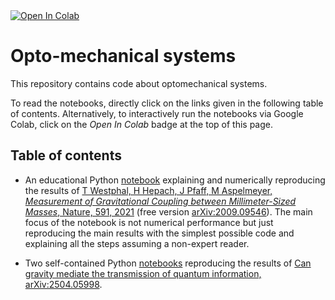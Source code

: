 <a target="_blank" href="https://colab.research.google.com/github/andreamari/optomechanics">
  <img src="https://colab.research.google.com/assets/colab-badge.svg" alt="Open In Colab"/>
</a>

# Opto-mechanical systems
This repository contains code about optomechanical systems.

To read the notebooks, directly click on the links given in the following table of contents. 
Alternatively, to interactively run the notebooks via Google Colab, click on the _Open In Colab_ badge at the top of this page.

## Table of contents

- An educational Python [notebook](vienna_experiment/vienna_experiment.ipynb) explaining and numerically reproducing the results of [T Westphal, H Hepach, J Pfaff, M Aspelmeyer, _Measurement of Gravitational Coupling between Millimeter-Sized Masses_, Nature, 591, 2021](https://doi.org/10.1038/s41586-021-03250-7)  (free version  [arXiv:2009.09546](https://arxiv.org/abs/2009.09546)). The main focus of the notebook is not numerical performance but just reproducing the main results with the simplest possible code and explaining all the steps assuming a non-expert reader.

- Two self-contained Python [notebooks](gravitational_channel) reproducing the results of [Can gravity mediate the transmission of quantum information, arXiv:2504.05998](https://arxiv.org/abs/2504.05998).
